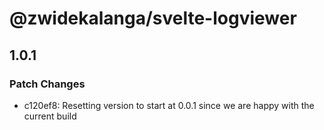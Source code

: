 # @zwidekalanga/svelte-logviewer

## 1.0.1

### Patch Changes

- c120ef8: Resetting version to start at 0.0.1 since we are happy with the current build

